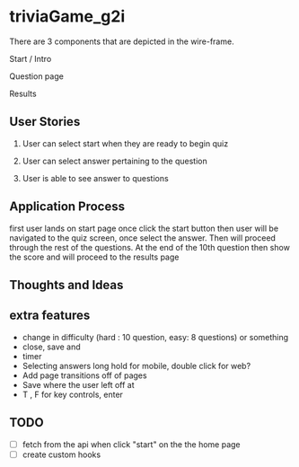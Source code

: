 # triviaGame_g2i

There are 3 components that are depicted in the wire-frame.

Start / Intro

Question page

Results

## User Stories

1. User can select start when they are ready to begin quiz

2. User can select answer pertaining to the question

3. User is able to see answer to questions

## Application Process

first user lands on start page once click the start button then user will be navigated to the quiz screen, once select the answer. Then will proceed through the rest of the questions. At the end of the 10th question then show the score and will proceed to the results page

## Thoughts and Ideas

## extra features

- change in difficulty (hard : 10 question, easy: 8 questions) or something
- close, save and
- timer
- Selecting answers long hold for mobile, double click for web?
- Add page transitions off of pages
- Save where the user left off at
- T , F for key controls, enter

## TODO

- [ ] fetch from the api when click "start" on the the home page
- [ ] create custom hooks
